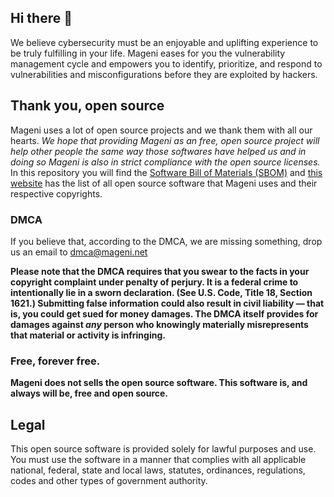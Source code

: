 ## Hi there 👋

We believe cybersecurity must be an enjoyable and uplifting experience to be truly fulfilling in your life. Mageni eases for you the vulnerability management cycle and empowers you to identify, prioritize, and respond to vulnerabilities and misconfigurations before they are exploited by hackers.

## Thank you, open source
Mageni uses a lot of open source projects and we thank them with all our hearts. *We hope that providing Mageni as an free, open source project will help other people the same way those softwares have helped us and in doing so Mageni is also in strict compliance with the open source licenses.* In this repository you will find the <a href="https://github.com/mageni/mageni/tree/master/sbom" target="_blank">Software Bill of Materials (SBOM)</a> and <a href="https://www.mageni.net/opensource" target="_blank">this website</a> has the list of all open source software that Mageni uses and their respective copyrights. 

### DMCA

If you believe that, according to the DMCA, we are missing something, drop us an email to dmca@mageni.net

**Please note that the DMCA requires that you swear to the facts in your copyright complaint under penalty of perjury. It is a federal crime to intentionally lie in a sworn declaration. (See U.S. Code, Title 18, Section 1621.) Submitting false information could also result in civil liability — that is, you could get sued for money damages. The DMCA itself provides for damages against <i>any</i> person who knowingly materially misrepresents that material or activity is infringing.**

### Free, forever free.

**Mageni does not sells the open source software. This software is, and always will be, free and open source.**

## Legal
This open source software is provided solely for lawful purposes and use. You must use the software in a manner that complies with all applicable national, federal, state and local laws, statutes, ordinances, regulations, codes and other types of government authority.


<!--

# About

🙋‍♀️ A short introduction - what is your organization all about?
🌈 Contribution guidelines - how can the community get involved?
👩‍💻 Useful resources - where can the community find your docs? Is there anything else the community should know?
🍿 Fun facts - what does your team eat for breakfast?
🧙 Remember, you can do mighty things with the power of [Markdown](https://docs.github.com/github/writing-on-github/getting-started-with-writing-and-formatting-on-github/basic-writing-and-formatting-syntax)
-->
